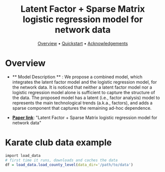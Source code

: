 <h1 align="center"> Latent Factor + Sparse Matrix logistic regression model for network data </h1>

<p align="center">
  <a href="#overview">Overview</a> •
  <a href="#quickstart-with-the-data--models">Quickstart</a> •
  <a href="#acknowledgements">Acknowledgements</a> 
</p>

# Overview

- ** Model Description ** : We propose a combined model, which integrates the latent factor model and the logistic regression model, for the network data.
It is noticed that neither a latent factor model nor a logistic regression model alone is sufficient to capture the structure of the data.
The proposed model has a latent (i.e., factor analysis) model to represents the main technological trends (a.k.a., factors), and adds a sparse component that captures the remaining ad-hoc dependence.

- **[Paper link](https://arxiv.org/abs/1912.00524)**: "Latent Factor + Sparse Matrix logistic regression model for network data"

# Karate club data example

```R
import load_data
# first time it runs, downloads and caches the data
df = load_data.load_county_level(data_dir='/path/to/data') 
```
